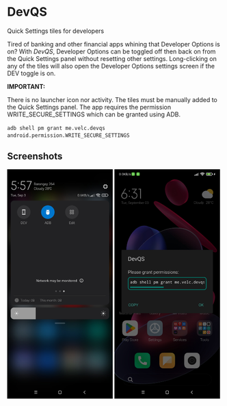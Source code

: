 # DevQS

Quick Settings tiles for developers

Tired of banking and other financial apps whining that Developer Options is on? With *DevQS*,
Developer Options can be toggled off then back on from the Quick Settings panel without resetting
other settings. Long-clicking on any of the tiles will also open the Developer Options settings
screen if the DEV toggle is on.

**IMPORTANT:**

There is no launcher icon nor activity. The tiles must be manually added to the Quick Settings panel.
The app requires the permission WRITE_SECURE_SETTINGS which can be granted using ADB.

`adb shell pm grant me.velc.devqs android.permission.WRITE_SECURE_SETTINGS`

## Screenshots

<img src="fastlane/metadata/android/en-US/images/phoneScreenshots/1.jpg" width=49% /> <img src="fastlane/metadata/android/en-US/images/phoneScreenshots/2.jpg" width=49% />